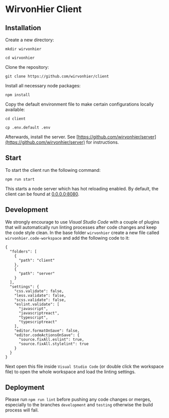 # WirvonHier Client

## Installation

Create a new directory:

`mkdir wirvonhier`

`cd wirvonhier`

Clone the repository:

`git clone https://github.com/wirvonhier/client`

Install all necessary node packages:

`npm install`

Copy the default environment file to make certain configurations locally available:

`cd client`

`cp .env.default .env`

Afterwards, install the server. See [https://github.com/wirvonhier/server](https://github.com/wirvonhier/server) for instructions.


## Start

To start the client run the following command:

`npm run start`

This starts a node server which has hot reloading enabled. By default, the client can be found at [0.0.0.0:8080](0.0.0.0:8080).

## Development

We strongly encourage to use *Visual Studio Code* with a couple of plugins that will automatically run linting processes after code changes and keep the code style clean. In the base folder `wirvonhier` create a new file called `wirvonhier.code-workspace` and add the following code to it:

```
{
  "folders": [
    {
      "path": "client"
    },
    {
      "path": "server"
    }
  ],
  "settings": {
    "css.validate": false,
    "less.validate": false,
    "scss.validate": false,
    "eslint.validate": [
      "javascript",
      "javascriptreact",
      "typescript",
      "typescriptreact"
    ],
    "editor.formatOnSave": false,
    "editor.codeActionsOnSave": {
      "source.fixAll.eslint": true,
      "source.fixAll.stylelint": true
    }
  }
}
```

Next open this file inside `Visual Studio Code` (or double click the workspace file) to open the whole workspace and load the linting settings.

## Deployment

Please run `npm run lint` before pushing any code changes or merges, especially to the branches `development` and `testing` otherwise the build process will fail.




